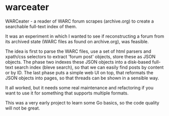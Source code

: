 # warceater
WARCeater - a reader of WARC forum scrapes (archive.org) to create a searchable full-text index of them.

It was an experiment in which I wanted to see if reconstructing a forum from its archived state (WARC files as found on archive.org), was feasible.

The idea is first to parse the WARC files, use a set of html parsers and xpath/css selectors to extract 'forum post' objects, store these as JSON objects. 
The phase two indexes these JSON objects into a disk-based full-text search index (bleve search), so that we can easily find posts by content or by ID.
The last phase puts a simple web UI on top, that reformats the JSON objects into pages, so that threads can be shown in a sensible way.

It all worked, but it needs some real maintenance and refactoring if you want to use it for something that supports multiple formats.

This was a very early project to learn some Go basics, so the code quality will not be great.
